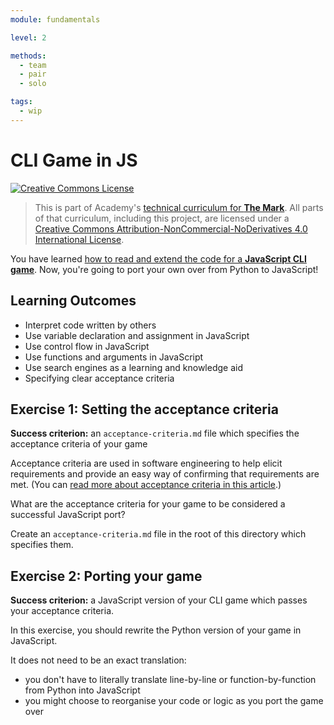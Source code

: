 ```yaml
---
module: fundamentals

level: 2

methods:
  - team
  - pair
  - solo

tags:
  - wip
---
```


# CLI Game in JS

<a rel="license" href="http://creativecommons.org/licenses/by-nc-nd/4.0/"><img alt="Creative Commons License" style="border-width:0" src="https://i.creativecommons.org/l/by-nc-nd/4.0/88x31.png" /></a>

> This is part of Academy's [technical curriculum for **The Mark**](https://github.com/WeAreAcademy/curriculum-mark). All parts of that curriculum, including this project, are licensed under a <a rel="license" href="http://creativecommons.org/licenses/by-nc-nd/4.0/">Creative Commons Attribution-NonCommercial-NoDerivatives 4.0 International License</a>.

You have learned [how to read and extend the code for a **JavaScript CLI game**](https://github.com/WeAreAcademy/mark-fundamentals-proj--js-rock-paper-scissors). Now, you're going to port your own over from Python to JavaScript!

## Learning Outcomes

- Interpret code written by others
- Use variable declaration and assignment in JavaScript
- Use control flow in JavaScript
- Use functions and arguments in JavaScript
- Use search engines as a learning and knowledge aid
- Specifying clear acceptance criteria

## Exercise 1: Setting the acceptance criteria

**Success criterion:** an `acceptance-criteria.md` file which specifies the acceptance criteria of your game

Acceptance criteria are used in software engineering to help elicit requirements and provide an easy way of confirming that requirements are met. (You can [read more about acceptance criteria in this article](https://www.altexsoft.com/blog/business/acceptance-criteria-purposes-formats-and-best-practices).)

What are the acceptance criteria for your game to be considered a successful JavaScript port?

Create an `acceptance-criteria.md` file in the root of this directory which specifies them.

## Exercise 2: Porting your game

**Success criterion:** a JavaScript version of your CLI game which passes your acceptance criteria.

In this exercise, you should rewrite the Python version of your game in JavaScript.

It does not need to be an exact translation:

- you don't have to literally translate line-by-line or function-by-function from Python into JavaScript
- you might choose to reorganise your code or logic as you port the game over
